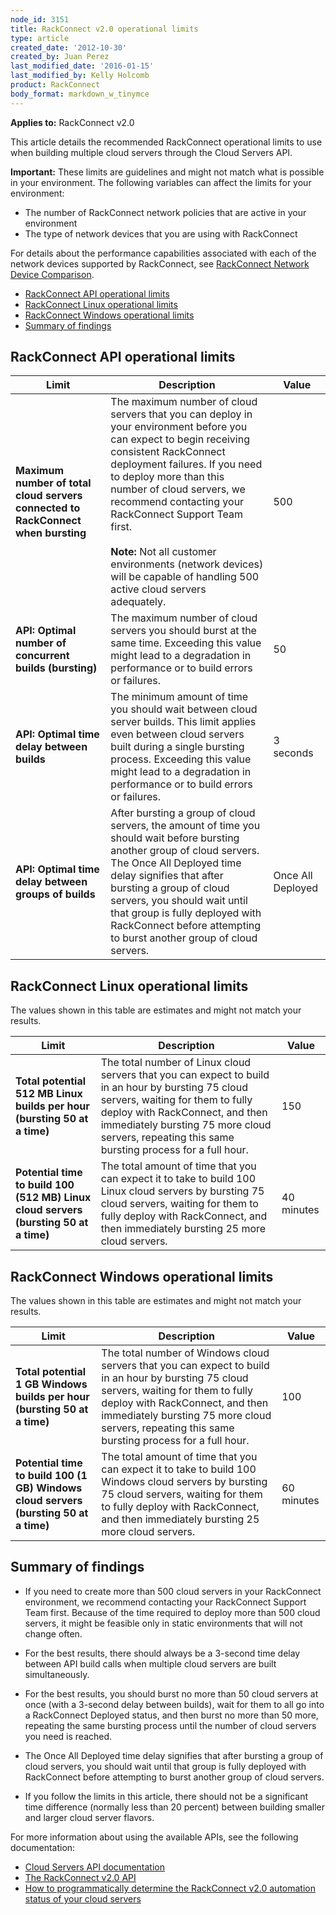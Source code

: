 ```yaml
---
node_id: 3151
title: RackConnect v2.0 operational limits
type: article
created_date: '2012-10-30'
created_by: Juan Perez
last_modified_date: '2016-01-15'
last_modified_by: Kelly Holcomb
product: RackConnect
body_format: markdown_w_tinymce
---
```


**Applies to:** RackConnect v2.0

This article details the recommended RackConnect operational limits to use when building multiple cloud servers through the Cloud Servers API.

**Important:** These limits are guidelines and might not match what is possible in your environment. The following variables can affect the limits for your environment:

-   The number of RackConnect network policies that are active in your environment
-   The type of network devices that you are using with RackConnect

For details about the performance capabilities associated with each of the network devices supported by RackConnect, see [RackConnect Network Device Comparison](/howto/rackconnect-network-device-comparison).

- [RackConnect API operational limits](#rackconnect-api-operational-limits)
- [RackConnect Linux operational limits](#rackconnect-linux-operational-limits)
- [RackConnect Windows operational limits](#rackconnect-windows-operational-limits)
- [Summary of findings](#summary-of-findings)

<a name="rackconnect-api-operational-limits"></a>
## RackConnect API operational limits

Limit | Description | Value
--- | --- | ---
**Maximum number of total cloud servers connected to RackConnect when bursting** | The maximum number of cloud servers that you can deploy in your environment before you can expect to begin receiving consistent RackConnect deployment failures. If you need to deploy more than this number of cloud servers, we recommend contacting your RackConnect Support Team first. </br> </br> **Note:** Not all customer environments (network devices) will be capable of handling 500 active cloud servers adequately. | 500
**API: Optimal number of concurrent builds (bursting)** | The maximum number of cloud servers you should burst at the same time. Exceeding this value might lead to a degradation in performance or to build errors or failures. | 50
**API: Optimal time delay between builds** | The minimum amount of time you should wait between cloud server builds. This limit applies even between cloud servers built during a single bursting process. Exceeding this value might lead to a degradation in performance or to build errors or failures. | 3 seconds
**API: Optimal time delay between groups of builds** | After bursting a group of cloud servers, the amount of time you should wait before bursting another group of cloud servers. The Once All Deployed time delay signifies that after bursting a group of cloud servers, you should wait until that group is fully deployed with RackConnect before attempting to burst another group of cloud servers. | Once All Deployed

<a name="rackconnect-linux-operational-limits"></a>
## RackConnect Linux operational limits

The values shown in this table are estimates and might not match your results.

Limit | Description | Value
--- | --- | ---
**Total potential 512 MB Linux builds per hour (bursting 50 at a time)** | The total number of Linux cloud servers that you can expect to build in an hour by bursting 75 cloud servers, waiting for them to fully deploy with RackConnect, and then immediately bursting 75 more cloud servers, repeating this same bursting process for a full hour. | 150
**Potential time to build 100 (512 MB) Linux cloud servers (bursting 50 at a time)** | The total amount of time that you can expect it to take to build 100 Linux cloud servers by bursting 75 cloud servers, waiting for them to fully deploy with RackConnect, and then immediately bursting 25 more cloud servers. | 40 minutes

<a name="rackconnect-windows-operational-limits"></a>
## RackConnect Windows operational limits

The values shown in this table are estimates and might not match your results.

Limit | Description | Value
--- | --- | ---
**Total potential 1 GB Windows builds per hour (bursting 50 at a time)** | The total number of Windows cloud servers that you can expect to build in an hour by bursting 75 cloud servers, waiting for them to fully deploy with RackConnect, and then immediately bursting 75 more cloud servers, repeating this same bursting process for a full hour. | 100
**Potential time to build 100 (1 GB) Windows cloud servers (bursting 50 at a time)** | The total amount of time that you can expect it to take to build 100 Windows cloud servers by bursting 75 cloud servers, waiting for them to fully deploy with RackConnect, and then immediately bursting 25 more cloud servers. | 60 minutes

<a name="summary-of-findings"></a>
## Summary of findings

- If you need to create more than 500 cloud servers in your RackConnect environment, we recommend contacting your RackConnect Support Team first. Because of the time required to deploy more than 500 cloud servers, it might be feasible only in static environments that will not change often.

- For the best results, there should always be a 3-second time delay between API build calls when multiple cloud servers are built simultaneously.

- For the best results, you should burst no more than 50 cloud servers at once (with a 3-second delay between builds), wait for them to all go into a RackConnect Deployed status, and then burst no more than 50 more, repeating the same bursting process until the number of cloud servers you need is reached.

- The Once All Deployed time delay signifies that after bursting a group of cloud servers, you should wait until that group is fully deployed with RackConnect before attempting to burst another group of cloud servers.

- If you follow the limits in this article, there should not be a significant time difference (normally less than 20 percent) between building smaller and larger cloud server flavors.

For more information about using the available APIs, see the following documentation:

-   [Cloud Servers API documentation](https://developer.rackspace.com/docs/)
-   [The RackConnect v2.0 API](/howto/the-rackconnect-v20-api)
-   [How to programmatically determine the RackConnect v2.0 automation status of your cloud servers](/howto/how-to-programmatically-determine-the-rackconnect-v20-automation-status-of-your-cloud)
